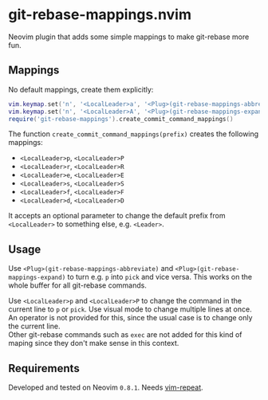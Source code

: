 # git-rebase-mappings.nvim
Neovim plugin that adds some simple mappings to make git-rebase more fun.

## Mappings
No default mappings, create them explicitly:
```lua
vim.keymap.set('n', '<LocalLeader>a', '<Plug>(git-rebase-mappings-abbreviate)')
vim.keymap.set('n', '<LocalLeader>A', '<Plug>(git-rebase-mappings-expand)')
require('git-rebase-mappings').create_commit_command_mappings()
```

The function `create_commit_command_mappings(prefix)` creates the following mappings:
- `<LocalLeader>p`, `<LocalLeader>P`
- `<LocalLeader>r`, `<LocalLeader>R`
- `<LocalLeader>e`, `<LocalLeader>E`
- `<LocalLeader>s`, `<LocalLeader>S`
- `<LocalLeader>f`, `<LocalLeader>F`
- `<LocalLeader>d`, `<LocalLeader>D`

It accepts an optional parameter to change the default prefix from `<LocalLeader>` to something else, e.g. `<Leader>`.

## Usage
Use `<Plug>(git-rebase-mappings-abbreviate)` and `<Plug>(git-rebase-mappings-expand)` to turn e.g. `p` into `pick` and vice versa. This works on the whole buffer for all git-rebase commands.

Use `<LocalLeader>p` and `<LocalLeader>P` to change the command in the current line to `p` or `pick`. Use visual mode to change multiple lines at once.  
An operator is not provided for this, since the usual case is to change only the current line.  
Other git-rebase commands such as `exec` are not added for this kind of maping since they don't make sense in this context.

## Requirements
Developed and tested on Neovim `0.8.1`.
Needs [vim-repeat](https://github.com/tpope/vim-repeat).
